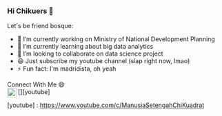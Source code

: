 ### Hi Chikuers 👋

Let's be friend bosque:

- 🔭 I’m currently working on Ministry of National Development Planning
- 🌱 I’m currently learning about big data analytics
- 👯 I’m looking to collaborate on data science project
- 😄 Just subscribe my youtube channel (slap right now, lmao)
- ⚡ Fun fact: I'm madridista, oh yeah

Connect With Me 😄
<br />
[<img align="left" alt="youtube" width="22px" src="https://upload.wikimedia.org/wikipedia/commons/e/e1/YouTube_play_buttom_icon_%282013-2017%29.svg" />][youtube]

[youtube] : https://www.youtube.com/c/ManusiaSetengahChiKuadrat
